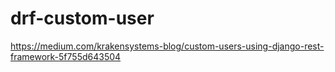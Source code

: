 # drf-custom-user
https://medium.com/krakensystems-blog/custom-users-using-django-rest-framework-5f755d643504
